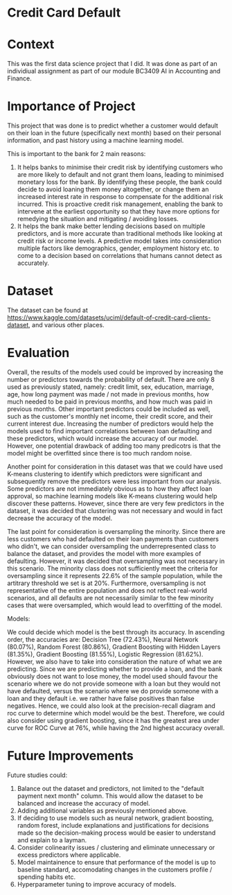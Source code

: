 # Credit Card Default

# Context
This was the first data science project that I did. It was done as part of an individiual assignment as part of our module BC3409 AI in Accounting and Finance. 

# Importance of Project
This project that was done is to predict whether a customer would default on their loan in the future (specifically next month) based on their personal information, and past history using a machine learning model.

This is important to the bank for 2 main reasons:

1. It helps banks to minimise their credit risk by identifying customers who are more likely to default and not grant them loans, leading to minimised monetary loss for the bank. By identifying these people, the bank could decide to avoid loaning them money altogether, or change them an increased interest rate in response to compensate for the additional risk incurred. This is proactive credit risk management, enabling the bank to intervene at the earliest opportunity so that they have more options for remedying the situation and mitigating / avoiding losses.
2. It helps the bank make better lending decisions based on multiple predictors, and is more accurate than traditional methods like looking at credit risk or income levels. A predictive model takes into consideration multiple factors like demographics, gender, employment history etc. to come to a decision based on correlations that humans cannot detect as accurately. 

# Dataset
The dataset can be found at https://www.kaggle.com/datasets/uciml/default-of-credit-card-clients-dataset, and various other places.

# Evaluation

Overall, the results of the models used could be improved by increasing the number or predictors towards the probability of default. There are only 8 used as previously stated, namely: credit limit, sex, education, marriage, age, how long payment was made / not made in previous months, how much needed to be paid in previous months, and how much was paid in previous months. Other important predictors could be included as well, such as the customer's monthly net income, their credit score, and their current interest due. Increasing the number of predictors would help the models used to find important correlations between loan defaulting and these predictors, which would increase the accuracy of our model. However, one potential drawback of adding too many predicotrs is that the model might be overfitted since there is too much random noise. 

Another point for consideration in this dataset was that we could have used K-means clustering to identify which predictors were significant and subsequently remove the predictors were less important from our analysis. Some predictors are not immediately obvious as to how they affect loan approval, so machine learning models like K-means clustering would help discover these patterns. However, since there are very few predictors in the dataset, it was decided that clustering was not necessary and would in fact decrease the accuracy of the model. 

The last point for consideration is oversampling the minority. Since there are less customers who had defaulted on their loan payments than customers who didn't, we can consider oversampling the underrepresented class to balance the dataset, and provides the model with more examples of defaulting. However, it was decided that oversampling was not necessary in this scenario. The minority class does not sufficiently meet the criteria for oversampling since it represents 22.6% of the sample population, while the artitrary threshold we set is at 20%. Furthermore, oversampling is not representative of the entire population and does not reflect real-world scenarios, and all defaults are not necessarily similar to the few minority cases that were oversampled, which would lead to overfitting of the model. 

Models:

We could decide which model is the best through its accuracy. In ascending order, the accuracies are: Decision Tree (72.43%), Neural Network (80.07%), Random Forest (80.86%), Gradient Boosting with Hidden Layers (81.35%), Gradient Boosting (81.55%), Logistic Regression (81.62%). However, we also have to take into consideration the nature of what we are predicting. Since we are predicting whether to provide a loan, and the bank obviously does not want to lose money, the model used should favour the scenario where we do not provide someone with a loan but they would not have defaulted, versus the scenario where we do provide someone with a loan and they default i.e. we rather have false positives than false negatives. Hence, we could also look at the precision-recall diagram and roc curve to determine which model would be the best. Therefore, we could also consider using gradient boosting, since it has the greatest area under curve for ROC Curve at 76%, while having the 2nd highest accuracy overall. 

# Future Improvements

Future studies could:
1. Balance out the dataset and predictors, not limited to the "default payment next month" column. This would allow the dataset to be balanced and increase the accuracy of model.
2. Adding additional variables as previously mentioned above. 
3. If deciding to use models such as neural network, gradient boosting, random forest, include explanations and justifications for decisions made so the decision-making process would be easier to understand and explain to a layman. 
4. Consider colinearity issues / clustering and eliminate unnecessary or excess predictors where applicable. 
5. Model maintainence to ensure that performance of the model is up to baseline standard, accomodating changes in the customers profile / spending habits etc. 
6. Hyperparameter tuning to improve accuracy of models. 

